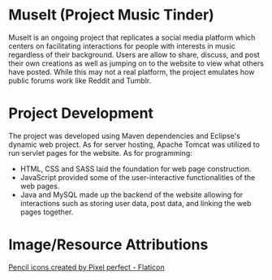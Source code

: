 # MuseIt (Project Music Tinder)
MuseIt is an ongoing project that replicates a social media platform which centers on facilitating interactions for people with interests in music regardless of their background. Users are allow to share, discuss, and post their own creations as well as jumping on to the website to view what others have posted. While this may not a real platform, the project emulates how public forums work like Reddit and Tumblr.

# Project Development
The project was developed using Maven dependencies and Eclipse's dynamic web project. As for server hosting, Apache Tomcat was utilized to run servlet pages for the website. As for programming: 
- HTML, CSS and SASS laid the foundation for web page construction.
- JavaScript provided some of the user-interactive functionalities of the web pages.
- Java and MySQL made up the backend of the website allowing for interactions such as storing user data, post data, and linking the web pages together.


# Image/Resource Attributions
<a href="https://www.flaticon.com/free-icons/pencil" title="pencil icons">Pencil icons created by Pixel perfect - Flaticon</a>
